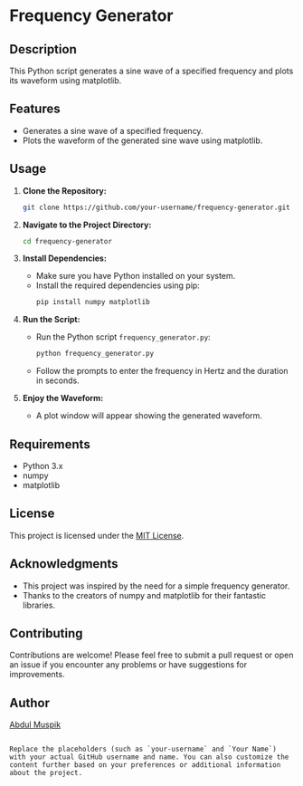 # Frequency Generator

## Description
This Python script generates a sine wave of a specified frequency and plots its waveform using matplotlib.

## Features
- Generates a sine wave of a specified frequency.
- Plots the waveform of the generated sine wave using matplotlib.

## Usage
1. **Clone the Repository:**
   ```bash
   git clone https://github.com/your-username/frequency-generator.git
   ```

2. **Navigate to the Project Directory:**
   ```bash
   cd frequency-generator
   ```

3. **Install Dependencies:**
   - Make sure you have Python installed on your system.
   - Install the required dependencies using pip:
     ```bash
     pip install numpy matplotlib
     ```

4. **Run the Script:**
   - Run the Python script `frequency_generator.py`:
     ```bash
     python frequency_generator.py
     ```
   - Follow the prompts to enter the frequency in Hertz and the duration in seconds.

5. **Enjoy the Waveform:**
   - A plot window will appear showing the generated waveform.

## Requirements
- Python 3.x
- numpy
- matplotlib

## License
This project is licensed under the [MIT License](LICENSE).

## Acknowledgments
- This project was inspired by the need for a simple frequency generator.
- Thanks to the creators of numpy and matplotlib for their fantastic libraries.

## Contributing
Contributions are welcome! Please feel free to submit a pull request or open an issue if you encounter any problems or have suggestions for improvements.

## Author
[Abdul Muspik](https://github.com/AbdulMuspik)

```

Replace the placeholders (such as `your-username` and `Your Name`) with your actual GitHub username and name. You can also customize the content further based on your preferences or additional information about the project.
